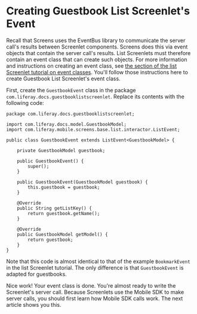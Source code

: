 # Creating Guestbook List Screenlet's Event

Recall that Screens uses the EventBus library to communicate the server call's 
results between Screenlet components. Screens does this via event objects that 
contain the server call's results. List Screenlets must therefore contain an 
event class that can create such objects. For more information and instructions 
on creating an event class, see 
[the section of the list Screenlet tutorial on event classes](/develop/tutorials/-/knowledge_base/7-0/creating-android-list-screenlets#creating-the-screenlets-event). 
You'll follow those instructions here to create Guestbook List Screenlet's event 
class. 

First, create the `GuestbookEvent` class in the package 
`com.liferay.docs.guestbooklistscreenlet`. Replace its contents with the 
following code: 

    package com.liferay.docs.guestbooklistscreenlet;

    import com.liferay.docs.model.GuestbookModel;
    import com.liferay.mobile.screens.base.list.interactor.ListEvent;

    public class GuestbookEvent extends ListEvent<GuestbookModel> {

        private GuestbookModel guestbook;

        public GuestbookEvent() {
            super();
        }

        public GuestbookEvent(GuestbookModel guestbook) {
            this.guestbook = guestbook;
        }

        @Override
        public String getListKey() {
            return guestbook.getName();
        }

        @Override
        public GuestbookModel getModel() {
            return guestbook;
        }
    }

Note that this code is almost identical to that of the example `BookmarkEvent` 
in the list Screenlet tutorial. The only difference is that `GuestbookEvent` is 
adapted for guestbooks. 

Nice work! Your event class is done. You're almost ready to write the 
Screenlet's server call. Because Screenlets use the Mobile SDK to make server 
calls, you should first learn how Mobile SDK calls work. The next article shows 
you this. 
